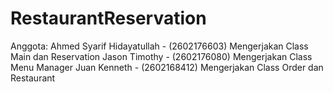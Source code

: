 # RestaurantReservation
Anggota:
Ahmed Syarif Hidayatullah - (2602176603) Mengerjakan Class Main dan Reservation
Jason Timothy - (2602176080) Mengerjakan Class Menu Manager
Juan Kenneth - (2602168412) Mengerjakan Class Order dan Restaurant

